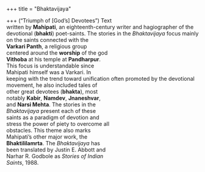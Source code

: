 +++
title = "Bhaktavijaya"

+++
(“Triumph of [God’s] Devotees”) Text  
written by **Mahipati**, an eighteenth-century writer and hagiographer of the  
devotional (**bhakti**) poet-saints. The stories in the *Bhaktavijaya* focus mainly  
on the saints connected with the  
**Varkari Panth**, a religious group  
centered around the **worship** of the god  
**Vithoba** at his temple at **Pandharpur**.  
This focus is understandable since  
Mahipati himself was a Varkari. In  
keeping with the trend toward unification often promoted by the devotional  
movement, he also included tales of  
other great devotees (**bhakta**), most  
notably **Kabir**, **Namdev**, **Jnaneshvar**,  
and **Narsi Mehta**. The stories in the  
*Bhaktavijaya* present each of these  
saints as a paradigm of devotion and  
stress the power of piety to overcome all  
obstacles. This theme also marks  
Mahipati’s other major work, the  
**Bhaktililamrta**. The *Bhaktavijaya* has  
been translated by Justin E. Abbott and  
Narhar R. Godbole as *Stories of Indian*  
*Saints*, 1988.